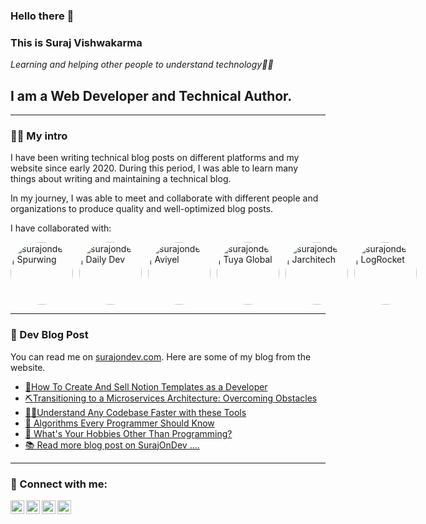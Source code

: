 ### Hello there 👋

### This is Suraj Vishwakarma

*Learning and helping other people to understand technology👨‍💻*

## I am a Web Developer and Technical Author.

---

### 👨‍💻 My intro 

I have been writing technical blog posts on different platforms and my website since early 2020. During this period, I was able to learn many things about writing and maintaining a technical blog.

In my journey, I was able to meet and collaborate with different people and organizations to produce quality and well-optimized blog posts.

I have collaborated with:

<div style="display:flex" >
  <img alt="surajondev | Spurwing" style="border-radius:50%;" src="https://avatars.githubusercontent.com/u/87380658?s=280&v=4" width="100px" />
  <img alt="surajondev | Daily Dev" style="border-radius:50%;margin-left:10px;" src="https://play-lh.googleusercontent.com/ZejAkIHFw3knpmq77o6jJd9yDmzoqWOU-GmHZDIpxMjm8V30_WbR06VASibWPSxjc-W1" width="100px" />
<img alt="surajondev | Aviyel" style="border-radius:50%;margin-left:10px;" src="https://bit.ly/34h5otG" width="100px" />
<img alt="surajondev | Tuya Global" style="border-radius:50%;margin-left:10px;" src="https://bit.ly/3La8yAe" width="100px" />
<img alt="surajondev | Jarchitech"  style="border-radius:50%;margin-left:10px;" src="https://bit.ly/3Jb00aB" width="100px" />
<img alt="surajondev | LogRocket"  style="border-radius:50%;margin-left:10px;" src="https://bit.ly/34pCfMW" width="100px" />
 </div>

---

### 📓 Dev Blog Post
You can read me on [surajondev.com](https://surajondev.com/). Here are some of my blog from the website.

- [📝How To Create And Sell Notion Templates as a Developer](https://dev.to/surajondev/how-to-create-and-sell-notion-templates-as-a-developer-2gba)
- [⛏️Transitioning to a Microservices Architecture: Overcoming Obstacles](https://dev.to/documatic/transitioning-to-a-microservices-architecture-overcoming-obstacles-5b09)
- [🧑‍💻Understand Any Codebase Faster with these Tools](https://dev.to/surajondev/understand-any-codebase-faster-with-these-tools-4dll)
- [🎰 Algorithms Every Programmer Should Know](https://surajondev.com/2021/02/15/algorithms-every-programmer-should-know-part-1-searching-algorithm/)
- [🏓 What's Your Hobbies Other Than Programming?](https://dev.to/surajondev/what-s-your-hobbies-other-than-programming-3j1d)
- [📚 Read more blog post on SurajOnDev ....](https://surajondev.com/)

---

### 🔗 Connect with me:

[<img align="left" alt="surajondev | DEV" width="22px" src="https://d2fltix0v2e0sb.cloudfront.net/dev-rainbow.png" />](https://dev.to/surajondev)
[<img align="left" alt="surajondev | Twitter" width="22px" src="https://logodownload.org/wp-content/uploads/2014/09/twitter-logo-4.png" />](https://twitter.com/surajondev)
[<img align="left" alt="surajondev | LinkedIn" width="22px" src="https://upload.wikimedia.org/wikipedia/commons/thumb/c/ca/LinkedIn_logo_initials.png/640px-LinkedIn_logo_initials.png" />](https://linkedin.com/surajsrv11)
[<img align="left" alt="surajondev | SurajOnDev" width="22px" src="https://avatars.githubusercontent.com/u/67496096?v=4" />](https://surajondev.wordpress.com)



